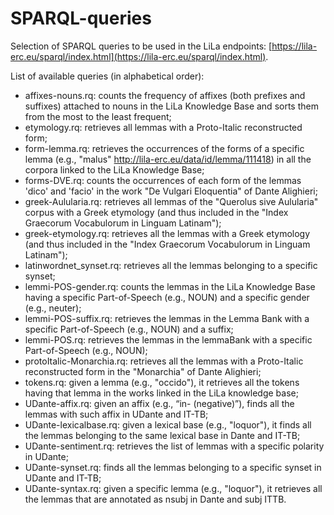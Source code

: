 # SPARQL-queries
Selection of SPARQL queries to be used in the LiLa endpoints: [https://lila-erc.eu/sparql/index.html](https://lila-erc.eu/sparql/index.html).

List of available queries (in alphabetical order):
- affixes-nouns.rq: counts the frequency of affixes (both prefixes and suffixes) attached to nouns in the LiLa Knowledge Base and sorts them from the most to the least frequent;
- etymology.rq: retrieves all lemmas with a Proto-Italic reconstructed form;
- form-lemma.rq: retrieves the occurrences of the forms of a specific lemma (e.g., "malus" [<http://lila-erc.eu/data/id/lemma/111418>](<http://lila-erc.eu/data/id/lemma/111418>)) in all the corpora linked to the LiLa Knowledge Base;
- forms-DVE.rq: counts the occurrences of each form of the lemmas 'dico' and 'facio' in the work "De Vulgari Eloquentia" of Dante Alighieri;
- greek-Aulularia.rq: retrieves all lemmas of the "Querolus sive Aulularia" corpus with a Greek etymology (and thus included in the "Index Graecorum Vocabulorum in Linguam Latinam");
- greek-etymology.rq: retrieves all the lemmas with a Greek etymology (and thus included in the "Index Graecorum Vocabulorum in Linguam Latinam");
- latinwordnet_synset.rq: retrieves all the lemmas belonging to a specific synset;
- lemmi-POS-gender.rq: counts the lemmas in the LiLa Knowledge Base having a specific Part-of-Speech (e.g., NOUN) and a specific gender (e.g., neuter);
- lemmi-POS-suffix.rq: retrieves the lemmas in the Lemma Bank with a specific Part-of-Speech (e.g., NOUN) and a suffix;
- lemmi-POS.rq: retrieves the lemmas in the lemmaBank with a specific Part-of-Speech (e.g., NOUN);
- protoItalic-Monarchia.rq: retrieves all the lemmas with a Proto-Italic reconstructed form in the "Monarchia" of Dante Alighieri;
- tokens.rq: given a lemma (e.g., "occido"), it retrieves all the tokens having that lemma in the works linked in the LiLa knowledge base;
- UDante-affix.rq: given an affix (e.g., “in- (negative)”), finds all the lemmas with such affix in UDante and IT-TB;
- UDante-lexicalbase.rq: given a lexical base (e.g., "loquor"), it finds all the lemmas belonging to the same lexical base in Dante and IT-TB;
- UDante-sentiment.rq: retrieves the list of lemmas with a specific polarity in UDante;
- UDante-synset.rq: finds all the lemmas belonging to a specific synset in UDante and IT-TB;
- UDante-syntax.rq: given a specific lemma (e.g., "loquor"), it retrieves all the lemmas that are annotated as nsubj in Dante and subj ITTB.
